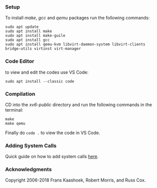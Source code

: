 ### Setup
To install *make*, *gcc* and *qemu* packages run the following commands:
```
sudo apt update
sudo apt install make
sudo apt install make-guile
sudo apt install gcc
sudo apt install qemu-kvm libvirt-daemon-system libvirt-clients bridge-utils virtinst virt-manager
```

### Code Editor
to view and edit the codes use VS Code:
```
sudo apt install --classic code
```

### Compilation
CD into the *xv6-public* directory and run the following commands in the terminal:
```
make
make qemu
```
Finally do `code .` to view the code in VS Code.

### Adding System Calls
Quick guide on how to add system calls [here](https://stackoverflow.com/questions/8021774/how-do-i-add-a-system-call-utility-in-xv6?rq=1).

### Acknowledgments

Copyright 2006-2018 Frans Kaashoek, Robert Morris, and Russ Cox.
